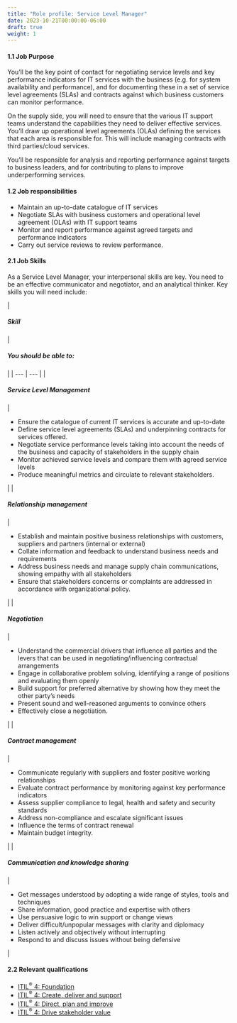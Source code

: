```yaml
---
title: "Role profile: Service Level Manager"
date: 2023-10-21T00:00:00-06:00
draft: true
weight: 1
---
```


#### 1.1 Job Purpose

You’ll be the key point of contact for negotiating service levels and key performance indicators for IT services with the business (e.g. for system availability and performance), and for documenting these in a set of service level agreements (SLAs) and contracts against which business customers can monitor performance.

On the supply side, you will need to ensure that the various IT support teams understand the capabilities they need to deliver effective services. You’ll draw up operational level agreements (OLAs) defining the services that each area is responsible for. This will include managing contracts with third parties/cloud services.

You’ll be responsible for analysis and reporting performance against targets to business leaders, and for contributing to plans to improve underperforming services.

#### 1.2 Job responsibilities

* Maintain an up-to-date catalogue of IT services
* Negotiate SLAs with business customers and operational level agreement (OLAs) with IT support teams
* Monitor and report performance against agreed targets and performance indicators
* Carry out service reviews to review performance.

#### 2.1 Job Skills

As a Service Level Manager, your interpersonal skills are key. You need to be an effective communicator and negotiator, and an analytical thinker. Key skills you will need include:

| 
##### **Skill**

 | 

##### **You should be able to:**

 |
| --- | --- |
| 

##### **Service Level Management**

 | 

* Ensure the catalogue of current IT services is accurate and up-to-date
* Define service level agreements (SLAs) and underpinning contracts for services offered.
* Negotiate service performance levels taking into account the needs of the business and capacity of stakeholders in the supply chain
* Monitor achieved service levels and compare them with agreed service levels
* Produce meaningful metrics and circulate to relevant stakeholders.

 |
| 

##### **Relationship management**

 | 

* Establish and maintain positive business relationships with customers, suppliers and partners (internal or external)
* Collate information and feedback to understand business needs and requirements
* Address business needs and manage supply chain communications, showing empathy with all stakeholders
* Ensure that stakeholders concerns or complaints are addressed in accordance with organizational policy.

 |
| 

##### **Negotiation**

 | 

* Understand the commercial drivers that influence all parties and the levers that can be used in negotiating/influencing contractual arrangements
* Engage in collaborative problem solving, identifying a range of positions and evaluating them openly
* Build support for preferred alternative by showing how they meet the other party’s needs
* Present sound and well-reasoned arguments to convince others
* Effectively close a negotiation.

 |
| 

##### **Contract management**

 | 

* Communicate regularly with suppliers and foster positive working relationships
* Evaluate contract performance by monitoring against key performance indicators
* Assess supplier compliance to legal, health and safety and security standards
* Address non-compliance and escalate significant issues
* Influence the terms of contract renewal
* Maintain budget integrity.

 |
| 

##### **Communication and knowledge sharing**

 | 

* Get messages understood by adopting a wide range of styles, tools and techniques
* Share information, good practice and expertise with others
* Use persuasive logic to win support or change views
* Deliver difficult/unpopular messages with clarity and diplomacy
* Listen actively and objectively without interrupting
* Respond to and discuss issues without being defensive

 |

#### 2.2 Relevant qualifications

* [ITIL<sup>®</sup> 4: Foundation](https://www.axelos.com/certifications/itil-service-management/itil-4-foundation)
* [ITIL<sup>®</sup> 4: Create, deliver and support](https://www.axelos.com/certifications/itil-service-management/managing-professional/create-deliver-and-support)
* [ITIL<sup>®</sup> 4: Direct, plan and improve](https://www.axelos.com/certifications/itil-service-management/managing-professional/direct-plan-and-improve)
* [ITIL<sup>®</sup> 4: Drive stakeholder value](https://www.axelos.com/certifications/itil-service-management/managing-professional/drive-stakeholder-value)
